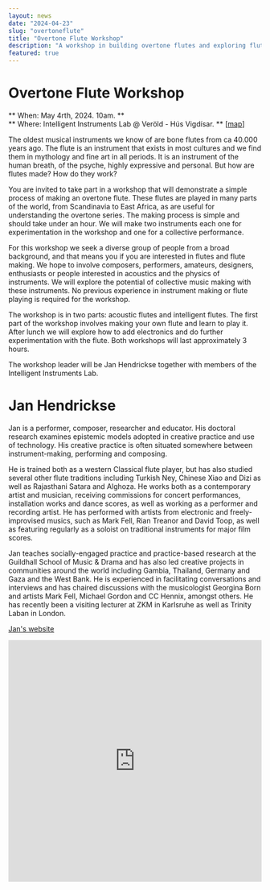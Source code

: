 ```yaml
---
layout: news
date: "2024-04-23"
slug: "overtoneflute"
title: "Overtone Flute Workshop"
description: "A workshop in building overtone flutes and exploring flute intelligence"
featured: true
---
```


<script>
    import CaptionedImage from "../../components/Images/CaptionedImage.svelte"
</script>

<CaptionedImage
    src="news/ofWorkshop1.jpg"
    alt="From an earlier workshop"
    caption="From an earlier workshop"
/>

# Overtone Flute Workshop

** When: May 4rth, 2024. 10am. **  
** Where: Intelligent Instruments Lab @ Veröld - Hús Vigdísar. ** [[map](https://maps.app.goo.gl/4nSMipyv9WzY2ux79)]

The oldest musical instruments we know of are bone flutes from ca 40.000 years ago. The flute is an instrument that exists in most cultures and we find them in mythology and fine art in all periods. It is an instrument of the human breath, of the psyche, highly expressive and personal. But how are flutes made? How do they work?
 
You are invited to take part in a workshop that will demonstrate a simple process of making an overtone flute. These flutes are played in many parts of the world, from Scandinavia to East Africa, as are useful for understanding the overtone series. The making process is simple and should take under an hour. We will make two instruments each one for experimentation in the workshop and one for a collective performance. 

For this workshop we seek a diverse group of people from a broad background, and that means you if you are interested in flutes and flute making. We hope to involve composers, performers, amateurs, designers, enthusiasts or people interested in acoustics and the physics of instruments. We will explore the potential of collective music making with these instruments. No previous experience in instrument making or flute playing is required for the workshop.

The workshop is in two parts: acoustic flutes and intelligent flutes. The first part of the workshop involves making your own flute and learn to play it. After lunch we will explore how to add electronics and do further experimentation with the flute. Both workshops will last approximately 3 hours.

The workshop leader will be Jan Hendrickse together with members of the Intelligent Instruments Lab.


# Jan Hendrickse

Jan is a performer, composer, researcher and educator. His doctoral research examines epistemic models adopted in creative practice and use of technology. His creative practice is often situated somewhere between instrument-making, performing and composing.

He is trained both as a western Classical flute player, but has also studied several other flute traditions including Turkish Ney, Chinese Xiao and Dizi as well as Rajasthani Satara and Alghoza. He works both as a contemporary artist and musician, receiving commissions for concert performances, installation works and dance scores, as well as working as a performer and recording artist. He has performed with artists from electronic and freely-improvised musics, such as Mark Fell, Rian Treanor and David Toop, as well as featuring regularly as a soloist on traditional instruments for major film scores. 

Jan teaches socially-engaged practice and practice-based research at the Guildhall School of Music & Drama and has also led creative projects in communities around the world including Gambia, Thailand, Germany and Gaza and the West Bank. He is experienced in facilitating conversations and interviews and has chaired discussions with the musicologist Georgina Born and artists Mark Fell, Michael Gordon and CC Hennix, amongst others. He has recently been a visiting lecturer at ZKM in Karlsruhe as well as Trinity Laban in London.

[Jan's website](https://www.janhendrickse.com)




<iframe width="640px" height= "480px" src= "https://forms.office.com/Pages/ResponsePage.aspx?id=sYZLjIL5HkOteIjsz0Hh8E-VWUy5AuRMjkzZso9NcJhUMzNFNkxXM0FFNzNQTzM0QVZHQklJWjI5MC4u&embed=true" frameborder= "0" marginwidth= "0" marginheight= "0" style= "border: none; max-width:100%; max-height:100vh" allowfullscreen webkitallowfullscreen mozallowfullscreen msallowfullscreen> </iframe>

<CaptionedImage
    src="news/ofWorkshop2.jpg"
    alt="From an earlier workshop"
    caption="From an earlier workshop"
/>

<CaptionedImage
    src="news/ofWorkshop3.jpg"
    alt="From an earlier workshop"
    caption="From an earlier workshop"
/>